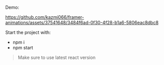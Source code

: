 Demo:

https://github.com/kazmi066/framer-animations/assets/37541648/3484f6ad-0f30-4f28-b1a6-5806eac8dbc8

Start the project with:

- npm i
- npm start

> Make sure to use latest react version


